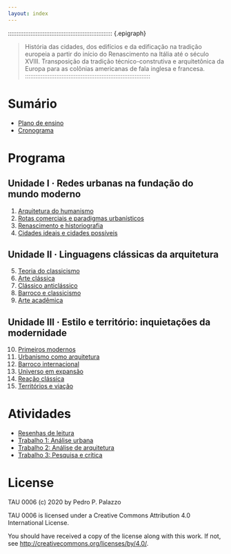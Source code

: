 ```yaml
---
layout: index
---
```


:::::::::::::::::::::::::::::::::::::::::::::::::::::::::::: {.epigraph}
> História das cidades, dos edifícios e da edificação na tradição
> europeia a partir do início do Renascimento na Itália até o século
> XVIII. Transposição da tradição técnico-construtiva e arquitetônica da
> Europa para as colônias americanas de fala inglesa e francesa.
::::::::::::::::::::::::::::::::::::::::::::::::::::::::::::::::::::::::

# Sumário #

- [Plano de ensino](plano.md)
- [Cronograma](cronograma.md)

# Programa #

## Unidade I · Redes urbanas na fundação do mundo moderno ##

 1. [Arquitetura do humanismo](_aula/01-humanismo.md) <!--_,-->
 2. [Rotas comerciais e paradigmas urbanísticos](_aula/02-rotas.md) <!--_,-->
 3. [Renascimento e historiografia](_aula/03-renascimento.md) <!--_,-->
 4. [Cidades ideais e cidades possíveis](_aula/04-cidades-ideais.md) <!--_,-->

## Unidade II · Linguagens clássicas da arquitetura ##

 5. [Teoria do classicismo](_aula/05-teoria-classicismo.md) <!--_,-->
 6. [Arte clássica](_aula/06-arte-classica.md) <!--_,-->
 7. [Clássico anticlássico](_aula/07-anticlassico.md) <!--_,-->
 8. [Barroco e classicismo](_aula/08-barroco.md) <!--_,-->
 9. [Arte acadêmica](_aula/09-academicismo.md) <!--_,-->

## Unidade III · Estilo e território: inquietações da modernidade ##

10. [Primeiros modernos](_aula/10-primeiros-modernos.md) <!--_,-->
11. [Urbanismo como arquitetura](_aula/11-urb-como-arq.md) <!--_,-->
12. [Barroco internacional](_aula/12-barroco-intl.md) <!--_,-->
13. [Universo em expansão](_aula/13-universo.md) <!--_,-->
14. [Reação clássica](_aula/14-reacao.md) <!--_,-->
15. [Territórios e viação](_aula/15-territorios.md) <!--_,-->

# Atividades #

- [Resenhas de leitura]()
- [Trabalho 1: Análise urbana](trabalho-1-analise-urbana.md)
- [Trabalho 2: Análise de arquitetura](trabalho-2-analise-arq.md)
- [Trabalho 3: Pesquisa e crítica](trabalho-3-wikipedia.md)

# License #

TAU 0006 (c) 2020 by Pedro P. Palazzo

TAU 0006 is licensed under a Creative Commons Attribution 4.0
International License.

You should have received a copy of the license along with this work. If
not, see http://creativecommons.org/licenses/by/4.0/.

